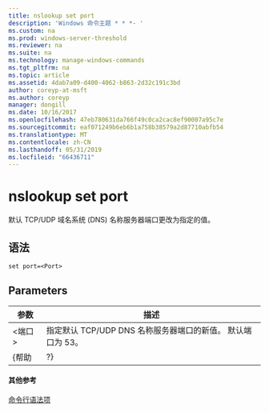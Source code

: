 ```yaml
---
title: nslookup set port
description: 'Windows 命令主题 * * *- '
ms.custom: na
ms.prod: windows-server-threshold
ms.reviewer: na
ms.suite: na
ms.technology: manage-windows-commands
ms.tgt_pltfrm: na
ms.topic: article
ms.assetid: 4dab7a09-d400-4062-b863-2d32c191c3bd
author: coreyp-at-msft
ms.author: coreyp
manager: dongill
ms.date: 10/16/2017
ms.openlocfilehash: 47eb780631da766f49c0ca2cac8ef90007a95c7e
ms.sourcegitcommit: eaf071249b6eb6b1a758b38579a2d87710abfb54
ms.translationtype: MT
ms.contentlocale: zh-CN
ms.lasthandoff: 05/31/2019
ms.locfileid: "66436711"
---
```

# <a name="nslookup-set-port"></a>nslookup set port



默认 TCP/UDP 域名系统 (DNS) 名称服务器端口更改为指定的值。

## <a name="syntax"></a>语法

```
set port=<Port>
```

## <a name="parameters"></a>Parameters

| 参数 |                                          描述                                          |
|-----------|-----------------------------------------------------------------------------------------------|
|  \<端口 >  | 指定默认 TCP/UDP DNS 名称服务器端口的新值。 默认端口为 53。 |
|   {帮助   |                                              ?}                                               |

#### <a name="additional-references"></a>其他参考

[命令行语法项](command-line-syntax-key.md)